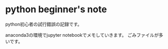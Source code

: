<h1>python beginner's note</h1>

python初心者の試行錯誤の記録です。

anaconda3の環境でjupyter notebookでメモしていきます。
ごみファイルが多いです。
